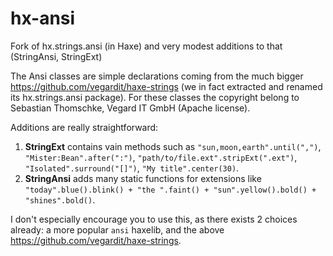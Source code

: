# hx-ansi
Fork of hx.strings.ansi (in Haxe) and very modest additions to that (StringAnsi, StringExt)

The Ansi classes are simple declarations coming from the much bigger https://github.com/vegardit/haxe-strings (we in fact extracted and renamed its hx.strings.ansi package). For these classes the copyright belong to Sebastian Thomschke, Vegard IT GmbH (Apache license).

Additions are really straightforward:

1. **StringExt** contains vain methods such as `"sun,moon,earth".until(",")`, `"Mister:Bean".after(":")`, `"path/to/file.ext".stripExt(".ext")`, `"Isolated".surround("[]")`, `"My title".center(30)`.
2. **StringAnsi** adds many static functions for extensions like `"today".blue().blink() + "the ".faint() + "sun".yellow().bold() + "shines".bold()`.

I don't especially encourage you to use this, as there exists 2 choices already: a more popular `ansi` haxelib, and the above https://github.com/vegardit/haxe-strings.
